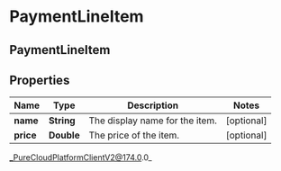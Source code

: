 # PaymentLineItem

## PaymentLineItem

## Properties

|Name | Type | Description | Notes|
|------------ | ------------- | ------------- | -------------|
| **name** | **String** | The display name for the item. | [optional] |
| **price** | **Double** | The price of the item. | [optional] |



_PureCloudPlatformClientV2@174.0.0_
